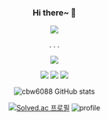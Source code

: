 
<div align="center">

  ###   Hi there~ 👋
<img src="https://capsule-render.vercel.app/api?type=waving&color=timeAuto&height=300&section=header&text=WELCOME&desc=Byungwoo%20Choi&fontSize=60&animation=fadeIn&fontAlignY=40"/>

 .
 .
 .

<a href="https://cbw.github.io/" target="_blank"><img src="https://img.shields.io/badge/Gitblog-22222?style=flat-square&logo=&logoColor=white"/></a>

<img src="https://img.shields.io/badge/C-3766AB?style=for-the-badge&logo=C&logoColor=white"/></a>
<img src="https://img.shields.io/badge/GitHub-181717?style=for-the-badge&logo=GitHub&logoColor=white"/></a>
<img src="https://img.shields.io/badge/JavaScript-F7DF1E?style=for-the-badge&logo=JavaScript&logoColor=white"/></a>

  
  ![cbw6088 GitHub stats](https://github-readme-stats.vercel.app/api?username=cbw6088&show_icons=true&theme=tokyonight)

  [![Solved.ac
프로필](http://mazassumnida.wtf/api/v2/generate_badge?boj=cbw4186)](https://solved.ac/cbw4186)
 ![profile](http://mazandi.herokuapp.com/api?handle=cbw4186&theme=white)
 </div>
 

<!--
**cbw6088/cbw6088** is a ✨ _special_ ✨ repository because its `README.md` (this file) appears on your GitHub profile.

Here are some ideas to get you started:

- 🔭 I’m currently working on ...
- 🌱 I’m currently learning ...
- 👯 I’m looking to collaborate on ...
- 🤔 I’m looking for help with ...
- 💬 Ask me about ...
- 📫 How to reach me: ...
- 😄 Pronouns: ...
- ⚡ Fun fact: ...
-->
